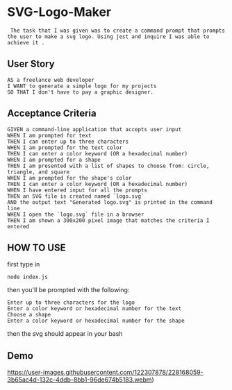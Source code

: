 # SVG-Logo-Maker
     The task that I was given was to create a command prompt that prompts the user to make a svg logo. Using jest and inquire I was able to achieve it .

## User Story

```
AS a freelance web developer
I WANT to generate a simple logo for my projects
SO THAT I don't have to pay a graphic designer.

```


## Acceptance Criteria

```
GIVEN a command-line application that accepts user input
WHEN I am prompted for text
THEN I can enter up to three characters
WHEN I am prompted for the text color
THEN I can enter a color keyword (OR a hexadecimal number)
WHEN I am prompted for a shape
THEN I am presented with a list of shapes to choose from: circle, triangle, and square
WHEN I am prompted for the shape's color
THEN I can enter a color keyword (OR a hexadecimal number)
WHEN I have entered input for all the prompts
THEN an SVG file is created named `logo.svg`
AND the output text "Generated logo.svg" is printed in the command line
WHEN I open the `logo.svg` file in a browser
THEN I am shown a 300x200 pixel image that matches the criteria I entered
```
## HOW TO USE
first type in 
```
node index.js
```
then you'll be prompted with the following: 

```
Enter up to three characters for the logo
Enter a color keyword or hexadecimal number for the text
Choose a shape
Enter a color keyword or hexadecimal number for the shape
```
then the svg should appear in your bash

## Demo
https://user-images.githubusercontent.com/122307878/228168059-3b65ac4d-132c-4ddb-8bb1-96de674b5183.webm)
